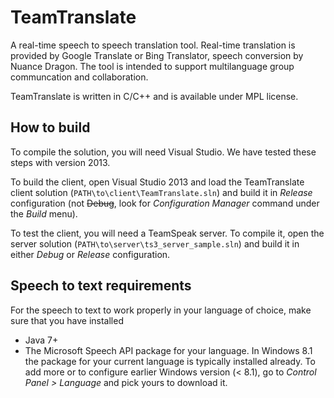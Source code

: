 TeamTranslate
========================
A real-time speech to speech translation tool. Real-time translation is provided by Google Translate or Bing Translator, speech conversion by Nuance Dragon. The tool is intended to support multilanguage group communcation and collaboration. 

TeamTranslate is written in C/C++ and is available under MPL license.

How to build
------------------------
To compile the solution, you will need Visual Studio. We have tested these steps with version 2013.

To build the client, open Visual Studio 2013 and load the TeamTranslate client solution (`PATH\to\client\TeamTranslate.sln`) and build it in _Release_ configuration (not ~~Debug~~, look for _*Configuration Manager*_ command under the _*Build*_ menu).

To test the client, you will need a TeamSpeak server. To compile it, open the server solution (`PATH\to\server\ts3_server_sample.sln`) and build it in either _Debug_ or _Release_ configuration.

Speech to text requirements
---------------------------
For the speech to text to work properly in your language of choice, make sure that you have installed
* Java 7+ 
* The Microsoft Speech API package for your language. In Windows 8.1 the package for your current language is typically installed already. To add more or to configure earlier Windows version (< 8.1), go to _Control Panel > Language_ and pick yours to download it.

